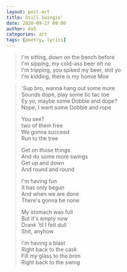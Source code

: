 ```yaml
---
layout: post-art
title: Still Swingin'
date: 2020-09-27 09:00
author: Ash
categories: art
tags: [poetry, lyrics]
---
```

> I'm sitting, down on the bench before  
I'm sipping, my cold-ass beer oh no  
I'm tripping, you spiked my beer, shit yo  
I'm kidding, there is my homie Moe  

<!-- more -->

> 'Sup bro, wanna hang out some more  
Sounds dope, play some tic tac toe  
Ey yo, maybe some Dobble and dope?  
Nope, I want some Dobble and rope  
> 
> You see?  
two of them free  
We gonna succeed  
Run to the tree  
> 
> Get on those things  
And do some more swings  
Get up and down  
And round and round  
> 
> I'm having fun  
It has only begun  
And when we are done  
There's gonna be none  
> 
> My stomach was full  
But it's empty now  
Drank 'til I felt dull  
Shit, anyhow  
> 
> I'm having a blast  
Right back to the cask  
Fill my glass to the brim  
Right back to the swing
